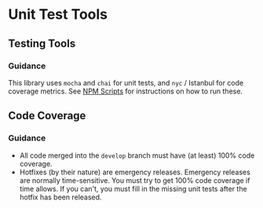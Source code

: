 # Unit Test Tools

## Testing Tools

### Guidance

This library uses `mocha` and `chai` for unit tests, and `nyc` / Istanbul for code coverage metrics. See [NPM Scripts](./NPM-Scripts.md) for instructions on how to run these.

## Code Coverage

### Guidance

* All code merged into the `develop` branch must have (at least) 100% code coverage.
* Hotfixes (by their nature) are emergency releases. Emergency releases are normally time-sensitive. You must try to get 100% code coverage if time allows. If you can't, you must fill in the missing unit tests after the hotfix has been released.
